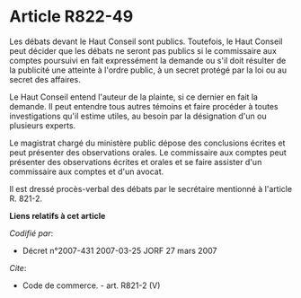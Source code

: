 # Article R822-49

Les débats devant le Haut Conseil sont publics. Toutefois, le Haut Conseil peut décider que les débats ne seront pas publics
si le commissaire aux comptes poursuivi en fait expressément la demande ou s'il doit résulter de la publicité une atteinte à
l'ordre public, à un secret protégé par la loi ou au secret des affaires.

Le Haut Conseil entend l'auteur de la plainte, si ce dernier en fait la demande. Il peut entendre tous autres témoins et
faire procéder à toutes investigations qu'il estime utiles, au besoin par la désignation d'un ou plusieurs experts.

Le magistrat chargé du ministère public dépose des conclusions écrites et peut présenter des observations orales. Le
commissaire aux comptes peut présenter des observations écrites et orales et se faire assister d'un commissaire aux comptes
et d'un avocat.

Il est dressé procès-verbal des débats par le secrétaire mentionné à l'article R. 821-2.

**Liens relatifs à cet article**

_Codifié par_:

  - Décret n°2007-431 2007-03-25 JORF 27 mars 2007

_Cite_:

  - Code de commerce. - art. R821-2 (V)
